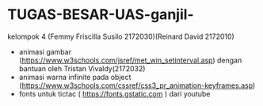 # TUGAS-BESAR-UAS-ganjil-
kelompok 4 (Femmy Friscilla Susilo 2172030)(Reinard David 2172010)
* animasi gambar (https://www.w3schools.com/jsref/met_win_setinterval.asp) dengan bantuan oleh Tristan Vivaldy(2172032)
* animasi warna infinite pada object (https://www.w3schools.com/cssref/css3_pr_animation-keyframes.asp)
* fonts untuk tictac ( https://fonts.gstatic.com ) dari youtube 
